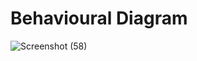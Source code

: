 # Behavioural Diagram 

![Screenshot (58)](https://user-images.githubusercontent.com/74306039/114972861-ea6c8780-9e9c-11eb-9221-b4941380e66d.png)

